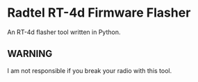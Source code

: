 # Radtel RT-4d Firmware Flasher

An RT-4d flasher tool written in Python.

## WARNING 

I am not responsible if you break your radio with this tool.
